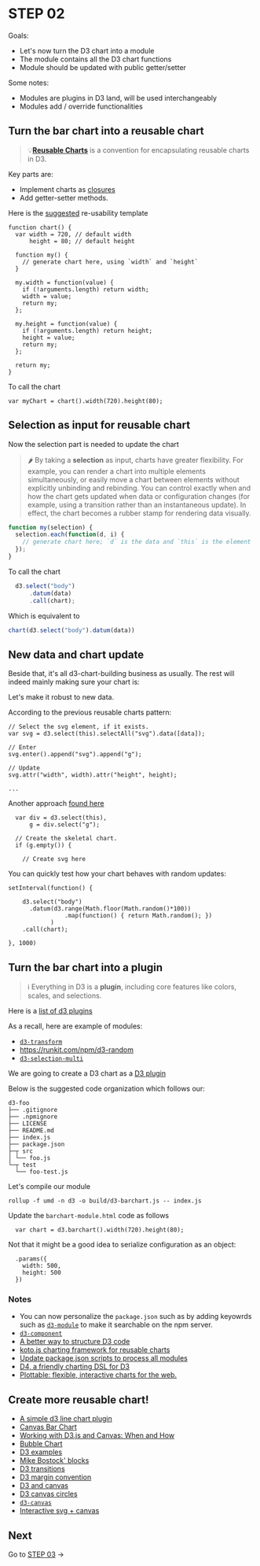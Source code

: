 # STEP 02

Goals:

* Let's now turn the D3 chart into a module
* The module contains all the D3 chart functions
* Module should be updated with public getter/setter

Some notes:

* Modules are plugins in D3 land, will be used interchangeably
* Modules add / override functionalities

## Turn the bar chart into a reusable chart

>💡[**Reusable Charts**](https://bost.ocks.org/mike/chart/) is a convention for encapsulating reusable charts in D3.

Key parts are:

* Implement charts as [closures](http://www.adequatelygood.com/JavaScript-Module-Pattern-In-Depth.html)
* Add getter-setter methods.

Here is the [suggested](https://bost.ocks.org/mike/chart/) re-usability template

```
function chart() {
  var width = 720, // default width
      height = 80; // default height

  function my() {
    // generate chart here, using `width` and `height`
  }

  my.width = function(value) {
    if (!arguments.length) return width;
    width = value;
    return my;
  };

  my.height = function(value) {
    if (!arguments.length) return height;
    height = value;
    return my;
  };

  return my;
}
```

To call the chart

```
var myChart = chart().width(720).height(80);
```


## Selection as input for reusable chart

Now the selection part is needed to update the chart

> 🌶 By taking a **selection** as input, charts have greater flexibility. For example, you can render a chart into multiple elements simultaneously, or easily move a chart between elements without explicitly unbinding and rebinding. You can control exactly when and how the chart gets updated when data or configuration changes (for example, using a transition rather than an instantaneous update). In effect, the chart becomes a rubber stamp for rendering data visually.

```js
function my(selection) {
  selection.each(function(d, i) {
    // generate chart here; `d` is the data and `this` is the element
  });
}
```

To call the chart

```js
  d3.select("body")
      .datum(data)
      .call(chart);
```

Which is equivalent to 

```js
chart(d3.select("body").datum(data))
```

## New data and chart update

Beside that, it's all d3-chart-building business as usually. The rest will indeed mainly making sure your chart is:

Let's make it robust to new data.

According to the previous reusable charts pattern:

```
// Select the svg element, if it exists.
var svg = d3.select(this).selectAll("svg").data([data]);

// Enter
svg.enter().append("svg").append("g");

// Update
svg.attr("width", width).attr("height", height);

...
```

Another approach [found here](http://square.github.io/crossfilter/)

```
  var div = d3.select(this),
      g = div.select("g");

  // Create the skeletal chart.
  if (g.empty()) {

    // Create svg here
```

You can quickly test how your chart behaves with random updates:

```
setInterval(function() {

    d3.select("body")
      .datum(d3.range(Math.floor(Math.random()*100))
                .map(function() { return Math.random(); })
            )
    .call(chart);

}, 1000)
```

## Turn the bar chart into a plugin

>ℹ️ Everything in D3 is a **plugin**, including core features like colors, scales, and selections.

Here is a [list of d3 plugins](https://github.com/d3/d3/wiki/Plugins) 

As a recall, here are example of modules:

* [`d3-transform`](https://github.com/trinary/d3-transform)
* https://runkit.com/npm/d3-random
* [`d3-selection-multi`](https://github.com/d3/d3-selection-multi)

We are going to create a D3 chart as a [D3 plugin](https://bost.ocks.org/mike/d3-plugin/)

Below is the suggested code organization which follows our:

```
d3-foo
├── .gitignore
├── .npmignore
├── LICENSE
├── README.md
├── index.js
├── package.json
├─┬ src
│ └── foo.js
└─┬ test
  └── foo-test.js
```

Let's compile our module

```
rollup -f umd -n d3 -o build/d3-barchart.js -- index.js
```

Update the `barchart-module.html` code as follows

```
  var chart = d3.barchart().width(720).height(80);
```

Not that it might be a good idea to serialize configuration as an object:

```
  .params({
    width: 500,
    height: 500
  })
```


### Notes

* You can now personalize the `package.json` such as by adding keyowrds such as [`d3-module`](https://www.npmjs.com/search?q=d3-module) to make it searchable on the npm server.
* [`d3-component`](https://github.com/curran/d3-component) 
* [A better way to structure D3 code](https://ejb.github.io/2016/05/23/a-better-way-to-structure-d3-code.html)
* [koto.js charting framework for reusable charts](http://kotojs.org/)
* [Update package.json scripts to process all modules](https://github.com/53seven/d3-line-chart/blob/master/package.json)
* [D4, a friendly charting DSL for D3](http://visible.io/)
* [Plottable: flexible, interactive charts for the web.](http://plottablejs.org/)

## Create more reusable chart!

* [A simple d3 line chart plugin](https://github.com/53seven/d3-line-chart)
* [Canvas Bar Chart](https://bl.ocks.org/mbostock/946ddf8a32b3b660ffd8)
* [Working with D3.js and Canvas: When and How](https://bocoup.com/blog/d3js-and-canvas)
* [Bubble Chart](https://bl.ocks.org/mbostock/4063269)
* [D3 examples](https://github.com/d3/d3/wiki/Gallery)
* [Mike Bostock' blocks](https://bl.ocks.org/mbostock)
* [D3 transitions](https://bost.ocks.org/mike/transition/)
* [D3 margin convention](https://bl.ocks.org/mbostock/3019563)
* [D3 and canvas](https://bocoup.com/blog/d3js-and-canvas)
* [D3 canvas circles](https://bl.ocks.org/mbostock/1276463)
* [`d3-canvas`](https://github.com/bspoon/d3-canvas)
* [Interactive svg + canvas](http://bl.ocks.org/sxv/4485778)


## Next

Go to [STEP 03](../03/) →
